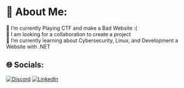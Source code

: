 # 💫 About Me:
🚩 I’m currently Playing CTF and make a Bad Website :( <br>🤝 I am looking for a collaboration to create a project<br>🌱 I’m currently learning about Cybersecurity, Linux, and Development a Website with .NET


## 🌐 Socials:
[![Discord](https://img.shields.io/badge/Discord-%237289DA.svg?logo=discord&logoColor=white)](https://discord.gg/767965104707993600) [![LinkedIn](https://img.shields.io/badge/LinkedIn-%230077B5.svg?logo=linkedin&logoColor=white)](https://linkedin.com/in/zastaa) 

